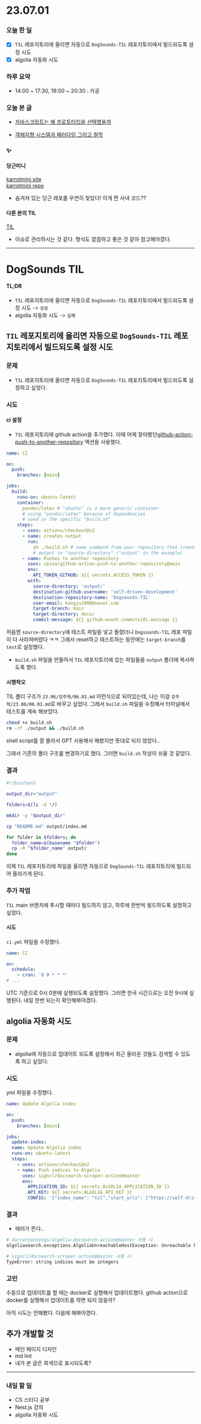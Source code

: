 # 23.07.01

### 오늘 한 일

- [x] `TIL` 레포지토리에 올리면 자동으로 `DogSounds-TIL` 레포지토리에서 빌드되도록 설정 시도
- [x] algolia 자동화 시도

### 하루 요약

- 14:00 ~ 17:30, 19:00 ~ 20:30 : 카공

### 오늘 본 글

- [자바스크립트는 왜 프로토타입을 선택했을까](https://medium.com/@limsungmook/%EC%9E%90%EB%B0%94%EC%8A%A4%ED%81%AC%EB%A6%BD%ED%8A%B8%EB%8A%94-%EC%99%9C-%ED%94%84%EB%A1%9C%ED%86%A0%ED%83%80%EC%9E%85%EC%9D%84-%EC%84%A0%ED%83%9D%ED%96%88%EC%9D%84%EA%B9%8C-997f985adb42)

- [객체지향 시스템과 패러다임 그리고 철학](https://black7375.tistory.com/86)

### ✨

#### 당근미니

[karrotmini site](https://console.karrotmini.com/)  
[karrotmini repo](https://github.com/karrotmini/playground)

- 숨겨져 있는 당근 레포를 우연히 찾았다! 이게 찐 사내 코드??

#### 다른 분의 TIL

[TIL](https://github.com/sehyunchung/til/issues)

- 이슈로 관리하시는 것 같다. 형식도 깔끔하고 좋은 것 같아 참고해야겠다.

---

# DogSounds TIL

#### TL;DR

- `TIL` 레포지토리에 올리면 자동으로 `DogSounds-TIL` 레포지토리에서 빌드되도록 설정 시도 -> `성공`
- algolia 자동화 시도 -> `실패`

## `TIL` 레포지토리에 올리면 자동으로 `DogSounds-TIL` 레포지토리에서 빌드되도록 설정 시도

### 문제

- `TIL` 레포지토리에 올리면 자동으로 `DogSounds-TIL` 레포지토리에서 빌드되도록 설정하고 싶었다.

### 시도

#### ci 설정

- `TIL` 레포지토리에 github action을 추가했다. 이때 어제 찾아봤던[github-action-push-to-another-repository](https://github.com/cpina/github-action-push-to-another-repository) 액션을 사용했다.

```yml
name: CI

on:
  push:
    branches: [main]

jobs:
  build:
    runs-on: ubuntu-latest
    container:
      pandoc/latex # "ubuntu" is a more generic container
      # using "pandoc/latex" because of dependencies
      # used in the specific "build.sh"
    steps:
      - uses: actions/checkout@v2
      - name: creates output
        run:
          sh ./build.sh # some command from your repository that creates
          # output to "source-directory" ("output" in the example)
      - name: Pushes to another repository
        uses: cpina/github-action-push-to-another-repository@main
        env:
          API_TOKEN_GITHUB: ${{ secrets.ACCESS_TOKEN }}
        with:
          source-directory: 'output/'
          destination-github-username: 'self-driven-development'
          destination-repository-name: 'Dogsounds-TIL'
          user-email: kangju2000@naver.com
          target-branch: main
          target-directory: docs/
          commit-message: ${{ github.event.commits[0].message }}
```

처음엔 `source-directory`에 테스트 파일을 넣고 돌렸더니 `Dogsounds-TIL` 레포 파일이 다 사라져버렸다 ㅋㅋ 그래서 reset하고 테스트하는 동안에는 `target-branch`를 `test`로 설정했다.

- `build.sh` 파일을 만들어서 `TIL` 레포지토리에 있는 파일들을 `output` 폴더에 복사하도록 했다.

#### 시행착오

TIL 폴더 구조가 `23.06/강주혁/06.01.md` 이런식으로 되어있는데, 나는 이걸 `강주혁/23.06/06.01.md`로 바꾸고 싶었다. 그래서 `build.sh` 파일을 수정해서 터미널에서 테스트를 계속 해보았다.

```bash
chmod +x build.sh
rm -rf ./output && ./build.sh
```

shell script를 잘 몰라서 GPT 사용해서 해봤지만 뜻대로 되지 않았다..

그래서 기존의 폴더 구조를 변경하기로 했다. 그러면 `build.sh` 작성이 쉬울 것 같았다.

### 결과

```sh
#!/bin/bash

output_dir="output"

folders=$(ls -d */)

mkdir -p "$output_dir"

cp "README.md" output/index.md

for folder in $folders; do
  folder_name=$(basename "$folder")
  cp -R "$folder_name" output/
done
```

이제 `TIL` 레포지토리에 파일을 올리면 자동으로 `DogSounds-TIL` 레포지토리에 빌드되어 올라가게 된다.

### 추가 작업

`TIL` main 브랜치에 푸시할 때마다 빌드하지 않고, 하루에 한번씩 빌드하도록 설정하고 싶었다.

#### 시도

`ci.yml` 파일을 수정했다.

```yml
name: CI

on:
  schedule:
    - cron: '0 0 * * *'
# ...
```

UTC 기준으로 0시 0분에 실행되도록 설정했다. 그러면 한국 시간으로는 오전 9시에 실행된다. 내일 한번 되는지 확인해봐야겠다.

## algolia 자동화 시도

### 문제

- algolia에 자동으로 업데이트 되도록 설정해서 최근 올라온 것들도 검색할 수 있도록 하고 싶었다.

### 시도

yml 파일을 수정했다.

```yml
name: Update Algolia index

on:
  push:
    branches: [main]

jobs:
  update-index:
  name: Update Algolia index
  runs-on: ubuntu-latest
  steps:
    - uses: actions/checkout@v2
    - name: Push indices to Algolia
      uses: signcl/docsearch-scraper-action@master
      env:
        APPLICATION_ID: ${{ secrets.ALGOLIA_APPLICATION_ID }}
        API_KEY: ${{ secrets.ALGOLIA_API_KEY }}
        CONFIG: '{"index_name": "til","start_urls": ["https://self-driven-development.github.io/Dogsounds-TIL/"],"sitemap_urls": ["https://self-driven-development.github.io/Dogsounds-TIL/sitemap.xml"],"sitemap_alternate_links": true,"stop_urls": [],"selectors": {"lvl1": "header h1","lvl2": "article h2","lvl3": "article h3","lvl4": "article h4","lvl5": "article h5, article td:first-child","lvl6": "article h6","text": "article p, article li, article td:last-child"},"strip_chars": " .,;:#","custom_settings": {"separatorsToIndex": "_","attributesForFaceting": ["language","version","type","docusaurus_tag"],"attributesToRetrieve": ["hierarchy","content","anchor","url","url_without_anchor","type"]}}'
```

### 결과

- 에러가 뜬다..

```bash
# darrenjennings/algolia-docsearch-action@master 사용 시
algoliasearch.exceptions.AlgoliaUnreachableHostException: Unreachable hosts

# signcl/docsearch-scraper-action@master 사용 시
TypeError: string indices must be integers
```

### 고민

수동으로 업데이트를 할 때는 docker로 실행해서 업데이트했다. github action으로 docker를 실행해서 업데이트를 하면 되지 않을까?

아직 시도는 안해봤다. 다음에 해봐야겠다.

## 추가 개발할 것

- 메인 페이지 디자인
- md lint
- 내가 본 글은 회색으로 표시되도록?

---

### 내일 할 일

- CS 스터디 공부
- Nest.js 강의
- algolia 자동화 시도
